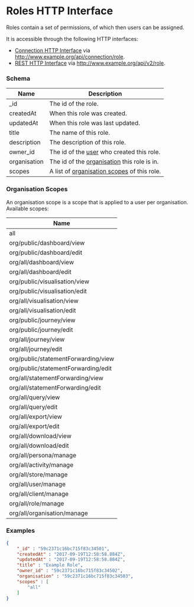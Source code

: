 ---
---

# Roles HTTP Interface

Roles contain a set of permissions, of which then users can be assigned.

It is accessible through the following HTTP interfaces:

- [Connection HTTP Interface](../http-connection) via http://www.example.org/api/connection/role.
- [REST HTTP Interface](../http-rest) via http://www.example.org/api/v2/role.

### Schema

Name | Description
--- | ---
_id | The id of the role.
createdAt | When this role was created.
updatedAt | When this role was last updated.
title | The name of this role.
description | The description of this role.
owner_id | The id of the [user](../http-users#schema) who created this role.
organisation | The id of the [organisation](../http-organisations#schema) this role is in.
scopes | A list of [organisation scopes](#organisation-scopes) of this role.

### Organisation Scopes

An organisation scope is a scope that is applied to a user per organisation. Available scopes:

Name |
--- |
all |
org/public/dashboard/view |
org/public/dashboard/edit |
org/all/dashboard/view |
org/all/dashboard/edit |
org/public/visualisation/view |
org/public/visualisation/edit |
org/all/visualisation/view |
org/all/visualisation/edit |
org/public/journey/view |
org/public/journey/edit |
org/all/journey/view |
org/all/journey/edit |
org/public/statementForwarding/view |
org/public/statementForwarding/edit |
org/all/statementForwarding/view |
org/all/statementForwarding/edit |
org/all/query/view |
org/all/query/edit |
org/all/export/view |
org/all/export/edit |
org/all/download/view |
org/all/download/edit |
org/all/persona/manage |
org/all/activity/manage |
org/all/store/manage |
org/all/user/manage |
org/all/client/manage |
org/all/role/manage |
org/all/organisation/manage |

### Examples

```json
{
	"_id" : "59c2371c16bc715f83c34501",
	"createdAt" : "2017-09-19T12:58:58.884Z",
	"updatedAt" : "2017-09-19T12:58:58.884Z",
	"title" : "Example Role",
	"owner_id" : "59c2371c16bc715f83c34502",
	"organisation" : "59c2371c16bc715f83c34503",
	"scopes" : [
		"all"
	]
}
```
